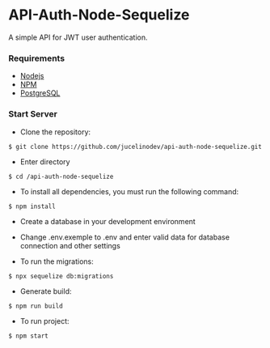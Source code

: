 # API-Auth-Node-Sequelize

A simple API for JWT user authentication.

### Requirements

- [Nodejs](https://nodejs.org/)
- [NPM](https://www.npmjs.com/)
- [PostgreSQL](https://www.postgresql.org/)

### Start Server

- Clone the repository:

```
$ git clone https://github.com/jucelinodev/api-auth-node-sequelize.git
```

- Enter directory

```
$ cd /api-auth-node-sequelize
```

- To install all dependencies, you must run the following command:

```
$ npm install
```

- Create a database in your development environment


- Change .env.exemple to .env and enter valid data for database connection and other settings


- To run the migrations:

```
$ npx sequelize db:migrations
```

- Generate build:

```
$ npm run build
```

- To run project:

```
$ npm start
```